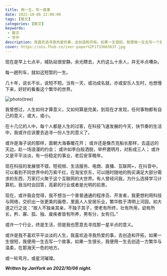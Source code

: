 ```yaml
---
title: 用一生，写一故事
date: 2022-10-06 22:00:00
tags: [散文]
categories: [散文]
keywords:
 - 散文
 - 写作
description: 我喜欢追寻我热爱的事，去创造和开拓，如果一生很短，我便用一生去写一个故事。
cover: https://oss.fhub.cn/ixor-paper%2F1733663637.jpg
---
```


现在是早上七点半，城轨站很安静。余光瞟去，大约这么十余人，并无半点嘈杂。

每一趟列车，就如这短暂的一生。

几十年，说长不长，说短不短。当有一天，或功成名就，亦或安乐人生时，也想慢下来，好好的看看这个繁华的世界。

![photo(tree)](https://oss.fhub.cn/ixor-paper%2F1733663637.jpg)

我曾想过，人生如何才算意义，又如何算是完美，到现在才发现，任何事物都有自己的意义，或大，或小。

在十几亿的人中，每个人都是人生的过客，在科技飞速发展的今天，快节奏的生活中，我或许应该要去追寻一份人生的意义了。

或许是海子说的那样，面朝大海春暖花开；
或许还是像杰克船长那样，去遥远的天边，赴一场浪漫的约会；
或许如李白般洒脱，举杯邀明月，对影成三人；
或许又是平平淡淡，有一份稳定的事业，老后安享晚年。

现在科技的发展很不错，短视频、生活服务、电商、直播、互联网+，在抖音中，可以看到不同世界中的万紫千红，在淘宝京东，可以随时随地的购买满足大部分需求的东西，万家灯火聚于这个互联网的大世界。有人曾经问我，为什么选择学习计算机，我当时会回答，高薪的行业或者是光明的前景。

现在，或许我会觉得，我不想当一个普普通通的程序员、开发者，我更想利用科技与网络，交织出一张更美的画卷，里面人人安居乐业，繁华胜于清明上河园，如大道之行之说：“故人不独亲其亲，不独子其子，使老有所终，壮有所用，幼有所长，矜、寡、孤、独、废疾者皆有所养，男有分，女有归。”

或许一个行业，终是生活，但是我也愿意去寻找那一星半点的意义。

或许是我不喜欢平平淡淡的人生，我喜欢追寻我热爱的事，去创造和开拓，如果一生很短，我便用一生去写一个故事，如果一生很长，我便用一生去创造一方繁华与温柔，在那海天一色的地方。

或一轮弯月，或星河璀璨。

***Written by JanYork on 2022/10/06 night.***
